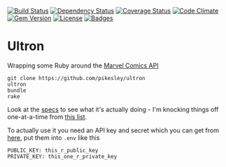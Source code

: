 [![Build Status](http://img.shields.io/travis/pikesley/ultron.png)](https://travis-ci.org/pikesley/ultron)
[![Dependency Status](http://img.shields.io/gemnasium/pikesley/ultron.png)](https://gemnasium.com/pikesley/ultron)
[![Coverage Status](http://img.shields.io/coveralls/pikesley/ultron.png)](https://coveralls.io/r/pikesley/ultron)
[![Code Climate](http://img.shields.io/codeclimate/github/pikesley/ultron.png)](https://codeclimate.com/github/pikesley/ultron)
[![Gem Version](http://img.shields.io/gem/v/ultron.png)](https://rubygems.org/gems/ultron)
[![License](http://img.shields.io/:license-mit-blue.png)](http://pikesley.mit-license.org)
[![Badges](http://img.shields.io/:badges-7/7-ff6799.png)](https://github.com/pikesley/badger)

# Ultron

Wrapping some Ruby around the [Marvel Comics API](http://developer.marvel.com/)

    git clone https://github.com/pikesley/ultron
    ultron
    bundle
    rake

Look at the [specs](https://github.com/pikesley/ultron/blob/master/spec/ultron/) to see what it's actually doing - I'm knocking things off one-at-a-time from [this list](http://developer.marvel.com/docs#!/public/).

To actually use it you need an API key and secret which you can get from [here](https://developer.marvel.com/signup), put them into `.env` like this

    PUBLIC_KEY: this_r_public_key
    PRIVATE_KEY: this_one_r_private_key
